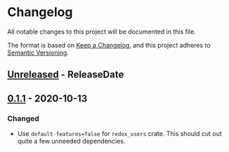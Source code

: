 # Changelog

All notable changes to this project will be documented in this file.

The format is based on [Keep a Changelog](https://keepachangelog.com/en/1.0.0/),
and this project adheres to [Semantic Versioning](https://semver.org/spec/v2.0.0.html).

<!--
# Guiding Principles

* Changelogs are for _humans_, not machines.
* There should be an entry for every single version.
* The same types of changes should be grouped.
* Versions and sections should be linkable.
* The latest version comes first.
* The release date of each version is displayed.
* Mention whether you follow Semantic Versioning.

# Types of changes

* `Added` for new features.
* `Changed` for changes in existing functionality.
* `Deprecated` for soon-to-be removed features.
* `Removed` for now removed features.
* `Fixed` for any bug fixes.
* `Security` in case of vulnerabilities.
 -->

<!-- next-header -->
## [Unreleased] - ReleaseDate

## [0.1.1] - 2020-10-13
### Changed
* Use `default-features=false` for `redox_users` crate. This should cut out quite a few
  unneeded dependencies.

<!-- next-url -->
[Unreleased]: https://github.com/xdg-rs/dirs/compare/dirs-sys-v0.1.1...HEAD
[0.1.1]: https://github.com/xdg-rs/dirs/releases/tag/dirs-sys-v0.1.1
